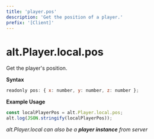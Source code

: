 ```yaml
---
title: 'player.pos'
description: 'Get the position of a player.'
prefix: '[Client]'
---
```


# alt.Player.local.pos

Get the player's position.

**Syntax**

```js
readonly pos: { x: number, y: number, z: number };
```

**Example Usage**

```js
const localPlayerPos = alt.Player.local.pos;
alt.log(JSON.stringify(localPlayerPos));
```

_alt.Player.local can also be a **player instance** from server_

